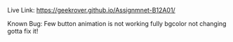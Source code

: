 Live Link: https://geekrover.github.io/Assignmnet-B12A01/

Known Bug: Few button animation is not working fully bgcolor not changing gotta fix it!